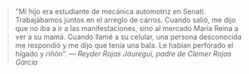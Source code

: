 > "Mi hijo era estudiante de mecánica automotriz en Senati. Trabajábamos juntos en el arreglo de carros. Cuando salió, me dijo que no iba a ir a las manifestaciones, sino al mercado María Reina a ver a su mamá. Cuando llamé a su celular, una persona desconocida me respondió y me dijo que tenía una bala. Le habían perforado el hígado y riñón”.
> — <cite>Reyder Rojas Jáuregui, padre de Clemer Rojas García</cite>
